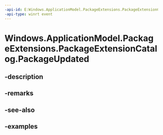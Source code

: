 ```yaml
---
-api-id: E:Windows.ApplicationModel.PackageExtensions.PackageExtensionCatalog.PackageUpdated
-api-type: winrt event
---
```


# Windows.ApplicationModel.PackageExtensions.PackageExtensionCatalog.PackageUpdated

<!--
public event Windows.Foundation.TypedEventHandler<Windows.ApplicationModel.PackageExtensions.PackageExtensionCatalog,Windows.ApplicationModel.PackageExtensions.PackageExtensionPackageUpdatedEventArgs> PackageUpdated;
-->


## -description

## -remarks

## -see-also

## -examples


